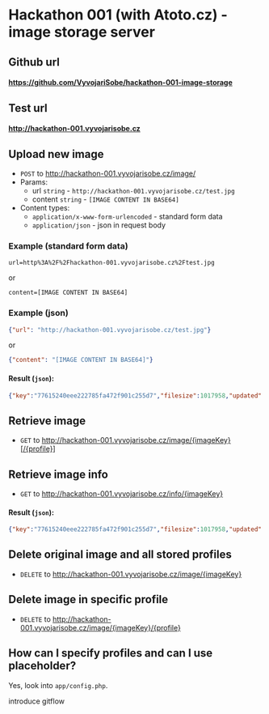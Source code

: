Hackathon 001 (with Atoto.cz) - image storage server
=============

## Github url
#### https://github.com/VyvojariSobe/hackathon-001-image-storage

## Test url
#### http://hackathon-001.vyvojarisobe.cz

## Upload new image
 - `POST` to http://hackathon-001.vyvojarisobe.cz/image/
 - Params:
   * url `string` - `http://hackathon-001.vyvojarisobe.cz/test.jpg`
   * content `string` - `[IMAGE CONTENT IN BASE64]`
 - Content types:
    - `application/x-www-form-urlencoded` - standard form data
    - `application/json` - json in request body

### Example (standard form data)
```
url=http%3A%2F%2Fhackathon-001.vyvojarisobe.cz%2Ftest.jpg
```
or
```
content=[IMAGE CONTENT IN BASE64]
```

### Example (json)
```json
{"url": "http://hackathon-001.vyvojarisobe.cz/test.jpg"}
```
or
```json
{"content": "[IMAGE CONTENT IN BASE64]"}
```

#### Result (`json`):
```json
{"key":"77615240eee222785fa472f901c255d7","filesize":1017958,"updated":1457874692}
```

## Retrieve image
 - `GET` to http://hackathon-001.vyvojarisobe.cz/image/{imageKey}[/{profile}]

## Retrieve image info
 - `GET` to http://hackathon-001.vyvojarisobe.cz/info/{imageKey}

#### Result (`json`):
 ```json
 {"key":"77615240eee222785fa472f901c255d7","filesize":1017958,"updated":1457874692}
 ```

## Delete original image and all stored profiles
 - `DELETE` to http://hackathon-001.vyvojarisobe.cz/image/{imageKey}

## Delete image in specific profile
 - `DELETE` to http://hackathon-001.vyvojarisobe.cz/image/{imageKey}/{profile}

## How can I specify profiles and can I use placeholder?
Yes, look into `app/config.php`.

introduce gitflow
